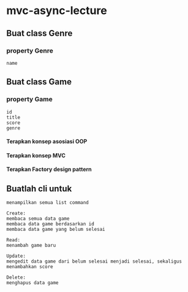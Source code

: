 # mvc-async-lecture

## Buat class Genre

### property Genre

    name

## Buat class Game

### property Game

    id
    title
    score
    genre

#### Terapkan konsep asosiasi OOP

#### Terapkan konsep MVC

#### Terapkan Factory design pattern

## Buatlah cli untuk

    menampilkan semua list command

    Create:
    membaca semua data game
    membaca data game berdasarkan id
    membaca data game yang belum selesai
    
    Read:
    menambah game baru

    Update:
    mengedit data game dari belum selesai menjadi selesai, sekaligus menambahkan score

    Delete:
    menghapus data game
